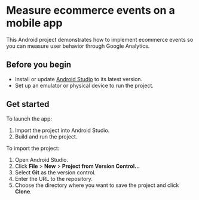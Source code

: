 # Measure ecommerce events on a mobile app

This Android project demonstrates how to implement ecommerce events so you can measure user behavior through Google Analytics.

## Before you begin

* Install or update [Android Studio](https://developer.android.com/studio) to its latest version.
* Set up an emulator or physical device to run the project.

## Get started

To launch the app:

1. Import the project into Android Studio.
2. Build and run the project.

To import the project:

1. Open Android Studio.
1. Click **File** > **New** > **Project from Version Control...**
2. Select **Git** as the version control.
4. Enter the URL to the repository.
5. Choose the directory where you want to save the project and click **Clone**.
